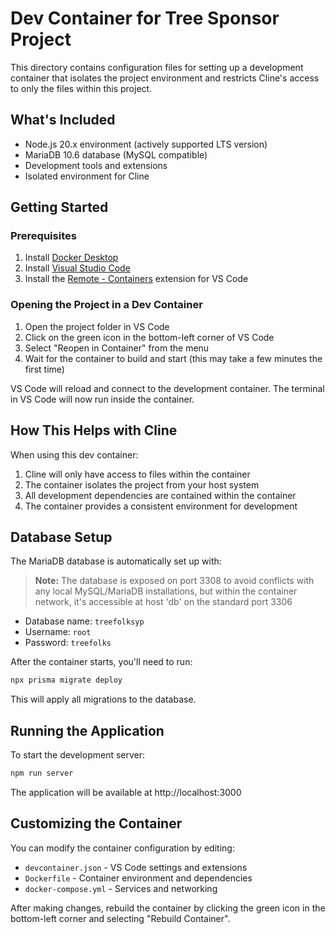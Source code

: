 # Dev Container for Tree Sponsor Project

This directory contains configuration files for setting up a development container that isolates the project environment and restricts Cline's access to only the files within this project.

## What's Included

- Node.js 20.x environment (actively supported LTS version)
- MariaDB 10.6 database (MySQL compatible)
- Development tools and extensions
- Isolated environment for Cline

## Getting Started

### Prerequisites

1. Install [Docker Desktop](https://www.docker.com/products/docker-desktop)
2. Install [Visual Studio Code](https://code.visualstudio.com/)
3. Install the [Remote - Containers](https://marketplace.visualstudio.com/items?itemName=ms-vscode-remote.remote-containers) extension for VS Code

### Opening the Project in a Dev Container

1. Open the project folder in VS Code
2. Click on the green icon in the bottom-left corner of VS Code
3. Select "Reopen in Container" from the menu
4. Wait for the container to build and start (this may take a few minutes the first time)

VS Code will reload and connect to the development container. The terminal in VS Code will now run inside the container.

## How This Helps with Cline

When using this dev container:

1. Cline will only have access to files within the container
2. The container isolates the project from your host system
3. All development dependencies are contained within the container
4. The container provides a consistent environment for development

## Database Setup

The MariaDB database is automatically set up with:

> **Note:** The database is exposed on port 3308 to avoid conflicts with any local MySQL/MariaDB installations, but within the container network, it's accessible at host 'db' on the standard port 3306

- Database name: `treefolksyp`
- Username: `root`
- Password: `treefolks`

After the container starts, you'll need to run:

```bash
npx prisma migrate deploy
```

This will apply all migrations to the database.

## Running the Application

To start the development server:

```bash
npm run server
```

The application will be available at http://localhost:3000

## Customizing the Container

You can modify the container configuration by editing:

- `devcontainer.json` - VS Code settings and extensions
- `Dockerfile` - Container environment and dependencies
- `docker-compose.yml` - Services and networking

After making changes, rebuild the container by clicking the green icon in the bottom-left corner and selecting "Rebuild Container".
